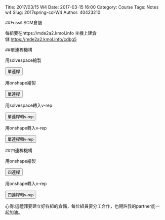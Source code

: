 Title: 2017/03/15 W4
Date: 2017-03-15 16:00
Category: Course
Tags: Notes  w4
Slug: 2017spring-cd-W4
Author: 40423210

##Fossil SCM倉儲
<p>每組要在https://mde2a2.kmol.info 主機上建倉儲:<a href="https://mde2a2.kmol.info/cdbg5">https://mde2a2.kmol.info/cdbg5</a></p>

##單連桿機構
<p>用solvespace繪製</p>
<button onClick="lity('https://vimeo.com/209043749')"><span class="glyphicon glyphicon-facetime-video"></span> 單連桿</button>

<p>用onshape繪製</p>
<button onClick="lity('https://vimeo.com/209062161')"><span class="glyphicon glyphicon-facetime-video"></span> 單連桿</button>

<p>用solvespace轉入v-rep</p>
<button onClick="lity('https://vimeo.com/211058729')"><span class="glyphicon glyphicon-facetime-video"></span> 單連桿轉v-rep</button>

<p>用onshape轉入v-rep</p>
<button onClick="lity('https://vimeo.com/211076919')"><span class="glyphicon glyphicon-facetime-video"></span> 單連桿轉v-rep</button>

##四連桿機構
<p>用onshape繪製</p>
<button onClick="lity('https://vimeo.com/208996140')"><span class="glyphicon glyphicon-facetime-video"></span> 四連桿</button>

<p>用onshape轉入v-rep</p>
<button onClick="lity('https://vimeo.com/209421758')"><span class="glyphicon glyphicon-facetime-video"></span> 四連桿轉v-rep</button>

<p>心得:這禮拜要建立好各組的倉儲，每位組員要分工合作，也期許我的partner能一起加油。</p>